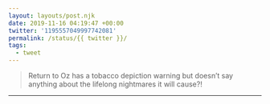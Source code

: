 ```yaml
---
layout: layouts/post.njk
date: 2019-11-16 04:19:47 +00:00
twitter: '1195557049997742081'
permalink: /status/{{ twitter }}/
tags: 
  - tweet
---
```


> Return to Oz has a tobacco depiction warning but doesn’t say anything about the lifelong nightmares it will cause?!

---
